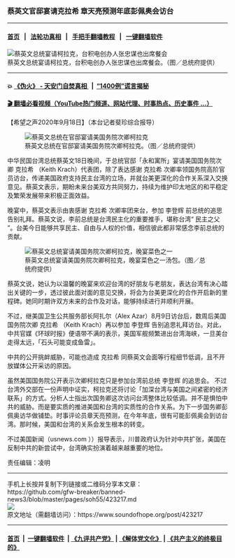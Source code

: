 ### 蔡英文官邸宴请克拉希  章天亮预测年底彭佩奥会访台
------------------------

#### [首页](https://github.com/gfw-breaker/banned-news3/blob/master/README.md) &nbsp;&nbsp;|&nbsp;&nbsp; [法轮功真相](https://github.com/begood0513/basic/blob/master/README.md)  &nbsp;&nbsp;|&nbsp;&nbsp; [手把手翻墙教程](https://github.com/gfw-breaker/guides/wiki)  &nbsp;&nbsp;|&nbsp;&nbsp; [一键翻墙软件](https://github.com/gfw-breaker/nogfw/blob/master/README.md)  



<div><img alt="蔡英文总统宴请柯拉克，台积电创办人张忠谋也出席餐会" src="https://img.soundofhope.org/2020-09/20200918006175_fotor-1600446530558.jpg"/>
<br/><figcaption class="caption">
 蔡英文总统宴请柯拉克，台积电创办人张忠谋也出席餐会。（图／总统府提供）
</figcaption></div><hr/>

#### 💥 [《伪火》 - 天安门自焚真相 ](http://158.247.195.190:10000/videos/blog/weihuo.html)&nbsp; |&nbsp; [“1400例”谎言揭秘  ](http://158.247.195.190:10000/videos/blog/jiexi1400.html)

#### [ 🎬  翻墙必看视频（YouTube热门频道、网站代理、时事热点、历史事件 ...）](https://github.com/gfw-breaker/links/blob/master/banned.md)

<div><div class="Content__Wrapper sc-1bvya0-0 grZQxZ">
 <p class="meta-top">
  <span class="meta">
   【希望之声2020年9月18日】（本台记者斐珍综合报导）
  </span>
 </p>
 <figure class="OImage__StyledFigure-sc-1lfley0-0 hHSfVg">
  <img alt="蔡英文总统在官邸宴请美国务院次卿柯拉克" src="https://img.soundofhope.org/2020-09/20200918006162-1600446616877.jpg"/>
  <br/><figcaption>
   蔡英文总统在官邸宴请美国务院次卿柯拉克。（图／总统府提供）
  </figcaption>
 </figure>
 <p>
  中华民国台湾总统蔡英文18日晚间，于总统官邸「永和寓所」宴请美国国务院次卿
  <ok href="/term/378616">
   克拉希
  </ok>
  （Keith Krach）代表团，除了表达感谢
  <ok href="/term/378616">
   克拉希
  </ok>
  次卿率领国务院高阶官员访台，传递美国政府支持民主台湾的立场，并就台美更深化的合作关系深入交换意见。蔡英文表示，期盼未来台美双方共同努力，持续为维护印太地区的和平稳定及繁荣发展带来积极正面效益。
 </p>
 <p>
  晚宴中，蔡英文表示由衷感谢
  <ok href="/term/378616">
   克拉希
  </ok>
  次卿率团来台，参加
  <ok href="/term/6307">
   李登辉
  </ok>
  前总统的追思告别礼拜。蔡英文说，李前总统是台湾民主化的重要推手，堪称台湾“
  <ok href="/term/24481">
   民主之父
  </ok>
  ”。台美今日能够共享民主、自由与人权的价值，相信彼此都非常感念李前总统的贡献。
 </p>
 <figure class="OImage__StyledFigure-sc-1lfley0-0 hHSfVg">
  <img alt="蔡英文总统宴请美国务院次卿柯拉克，晚宴菜色之一" src="https://img.soundofhope.org/2020-09/1600446699549.png"/>
  <br/><figcaption>
   蔡英文总统宴请美国务院次卿柯拉克，晚宴菜色之一汤包。（图／总统府提供）
  </figcaption>
 </figure>
 <p>
  蔡英文说，她认为以温馨的晚宴来欢迎台湾的好朋友与老朋友，表达台湾有决心踏出关键的一步，透过彼此面对面的意见交换，将会为台美更深化的合作开启新的里程碑。她同时期许双方未来的合作及对话，能够持续进行并顺利开展。
 </p>
 <div class="AD_Embed__Wrap-sc-1xslmin-0 igMuqX module desktop">
  <div>
  </div>
 </div>
 <p>
  不过，继美国卫生公共服务部长阿扎尔（Alex Azar）8月9日访台后，数周后美国国务院次卿
  <ok href="/term/378616">
   克拉希
  </ok>
  （Keith Krach）再以参加
  <ok href="/term/6307">
   李登辉
  </ok>
  告别追思礼拜访台。对此，中共官媒《环球时报》便语带不满的表示，美国军舰频繁进出台湾海峡，一旦美台走得太远，「石头可能变成鱼雷」。
 </p>
 <p>
  中共的公开挑衅威胁，可能也造成
  <ok href="/term/378616">
   克拉希
  </ok>
  同蔡英文会面等行程细节低调，且不开放媒体公开采访的原因。
 </p>
 <p>
  虽然美国国务院公开表示次卿柯拉克只是参加台湾前总统
  <ok href="/term/6307">
   李登辉
  </ok>
  的追思会。 不过台湾外交部在一份声明中证实，柯拉克还将讨论「加深台湾与美国之间紧密的经济联系」的方式。分析人士指出次国务卿这次访问台湾整体比较低调。并不是惧怕中共的威胁。而是要实质的推进美国和台湾的实质性的合作关系。为下一步国务卿彭佩奥访华做铺垫。时事评论员章天亮预测，在今年年底，很有可能彭佩奥会到访台湾。那时候，美国和台湾的关系会发生根本的转变。
 </p>
 <p>
  不过美国新闻（usnews.com ））报导表示，川普政府认为针对中共扩张，美国在反制中共的新尝试中，台湾确实扮演着越来越重要的地位。
 </p>
 <p class="meta-btm">
  责任编辑：凌明
 </p>
</div>
</div>
<hr/>
手机上长按并复制下列链接或二维码分享本文章：<br/>
https://github.com/gfw-breaker/banned-news3/blob/master/pages/soh55/423217.md <br/>
<a href='https://github.com/gfw-breaker/banned-news3/blob/master/pages/soh55/423217.md'><img src='https://github.com/gfw-breaker/banned-news3/blob/master/pages/soh55/423217.md.png'/></a> <br/>
原文地址（需翻墙访问）：https://www.soundofhope.org/post/423217


------------------------
#### [首页](https://github.com/gfw-breaker/banned-news3/blob/master/README.md) &nbsp;|&nbsp; [一键翻墙软件](https://github.com/gfw-breaker/nogfw/blob/master/README.md) &nbsp;| [《九评共产党》](https://github.com/gfw-breaker/9ping.md/blob/master/README.md#九评之一评共产党是什么) | [《解体党文化》](https://github.com/gfw-breaker/jtdwh.md/blob/master/README.md) | [《共产主义的终极目的》](https://github.com/gfw-breaker/gczydzjmd.md/blob/master/README.md)


<img src='http://gfw-breaker.win/banned-news3/pages/soh55/423217.md' width='0px' height='0px'/>